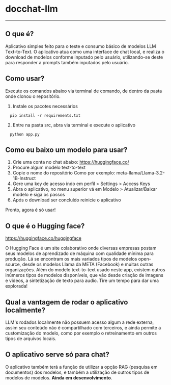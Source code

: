 # docchat-llm
---------

## O que é?
Aplicativo simples feito para o teste e consumo básico de modelos LLM Text-to-Text. O aplicativo atua como uma interface de chat local, e realiza o download de modelos conforme inputado pelo usuário, utilizando-se deste para responder a prompts também inputados pelo usuário. 

## Como usar? 
Execute os comandos abaixo via terminal de comando, de dentro da pasta onde clonou o repositório.
1. Instale os pacotes necessários
```
  pip install -r requirements.txt
```
2. Entre na pasta src, abra via terminal e execute o aplicativo
```
  python app.py
```

## Como eu baixo um modelo para usar?
1. Crie uma conta no chat abaixo:
https://huggingface.co/
2. Procure algum modelo text-to-text
3. Copie o nome do repositório
Como por exemplo: meta-llama/Llama-3.2-1B-Instruct
4. Gere uma key de acesso indo em perfil > Settings > Access Keys
5. Abra o aplicativo, no menu superior vá em Modelo > Atualizar/Baixar modelo e siga os passos
6. Após o download ser concluído reinicie o aplicativo

Pronto, agora é só usar!

## O que é o Hugging face?
https://huggingface.co/huggingface

O Hugging Face é um site colaborativo onde diversas empresas postam seus modelos de aprendizado de máquina com qualidade mínima para produção. Lá se encontram os mais variados tipos de modelos open-source, desde os modelos Llama da META (Facebook) e muitas outras organizações. Além do modelo text-to-text usado neste app, existem outros inúmeros tipos de modelos disponíveis, que vão desde criação de imagens e videos, a sintetização de texto para audio. Tire um tempo para dar uma explorada!

## Qual a vantagem de rodar o aplicativo localmente?
LLM's rodados localmente não possuem acesso algum a rede externa, assim seu conteúdo não é compartilhado com terceiros, e ainda permite a customização do modelo, como por exemplo o retreinamento em outros tipos de arquivos locais. 
## O aplicativo serve só para chat? 
O aplicativo também terá a função de utilizar a opção RAG (pesquisa em documentos) dos modelos, e também a utilização de outros tipos de modelos de modelos. **Ainda em desenvolvimento**.
